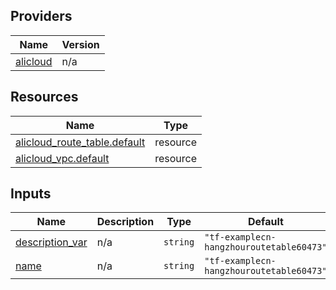 <!-- BEGIN_TF_DOCS -->
## Providers

| Name | Version |
|------|---------|
| <a name="provider_alicloud"></a> [alicloud](#provider\_alicloud) | n/a |

## Resources

| Name | Type |
|------|------|
| [alicloud_route_table.default](https://registry.terraform.io/providers/hashicorp/alicloud/latest/docs/resources/route_table) | resource |
| [alicloud_vpc.default](https://registry.terraform.io/providers/hashicorp/alicloud/latest/docs/resources/vpc) | resource |

## Inputs

| Name | Description | Type | Default | Required |
|------|-------------|------|---------|:--------:|
| <a name="input_description_var"></a> [description\_var](#input\_description\_var) | n/a | `string` | `"tf-examplecn-hangzhouroutetable60473"` | no |
| <a name="input_name"></a> [name](#input\_name) | n/a | `string` | `"tf-examplecn-hangzhouroutetable60473"` | no |
<!-- END_TF_DOCS -->    